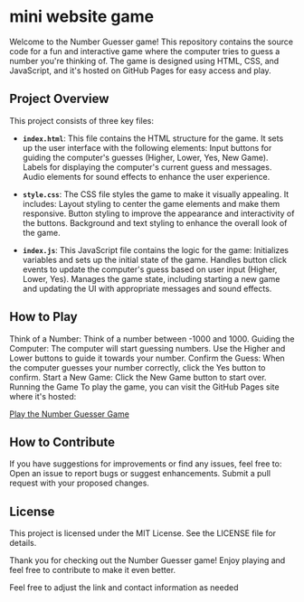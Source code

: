 # mini website game

Welcome to the Number Guesser game! This repository contains the source code for a fun and interactive game where the computer tries to guess a number you're thinking of. The game is designed using HTML, CSS, and JavaScript, and it's hosted on GitHub Pages for easy access and play.

## Project Overview
This project consists of three key files:

- **`index.html`**:
This file contains the HTML structure for the game. It sets up the user interface with the following elements:
Input buttons for guiding the computer's guesses (Higher, Lower, Yes, New Game).
Labels for displaying the computer's current guess and messages.
Audio elements for sound effects to enhance the user experience.

- **`style.css`**:
The CSS file styles the game to make it visually appealing. It includes:
Layout styling to center the game elements and make them responsive.
Button styling to improve the appearance and interactivity of the buttons.
Background and text styling to enhance the overall look of the game.

- **`index.js`**:
This JavaScript file contains the logic for the game:
Initializes variables and sets up the initial state of the game.
Handles button click events to update the computer's guess based on user input (Higher, Lower, Yes).
Manages the game state, including starting a new game and updating the UI with appropriate messages and sound effects.

## How to Play
Think of a Number: Think of a number between -1000 and 1000.
Guiding the Computer: The computer will start guessing numbers. Use the Higher and Lower buttons to guide it towards your number.
Confirm the Guess: When the computer guesses your number correctly, click the Yes button to confirm.
Start a New Game: Click the New Game button to start over.
Running the Game
To play the game, you can visit the GitHub Pages site where it's hosted:

[Play the Number Guesser Game](https://arhis222.github.io/mini-website-game/)

## How to Contribute
If you have suggestions for improvements or find any issues, feel free to:
  Open an issue to report bugs or suggest enhancements.
  Submit a pull request with your proposed changes.

## License
This project is licensed under the MIT License. See the LICENSE file for details.


Thank you for checking out the Number Guesser game! Enjoy playing and feel free to contribute to make it even better.

Feel free to adjust the link and contact information as needed
